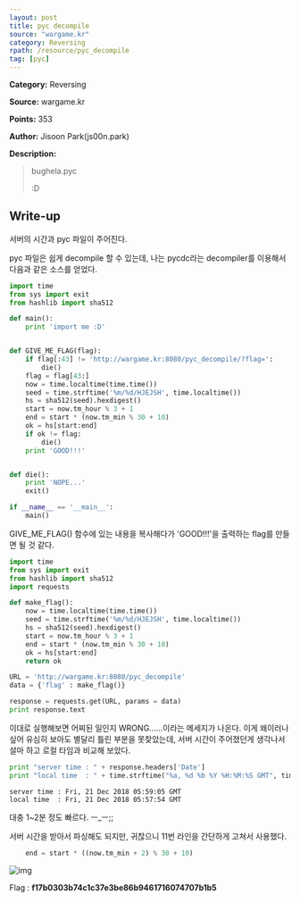 ```yaml
---
layout: post
title: pyc decompile
source: "wargame.kr"
category: Reversing
rpath: /resource/pyc_decompile
tag: [pyc] 
---
```


**Category:** Reversing

**Source:** wargame.kr

**Points:** 353

**Author:** Jisoon Park(js00n.park)

**Description:** 

> bughela.pyc
> 
> :D

## Write-up

서버의 시간과 pyc 파일이 주어진다.

pyc 파일은 쉽게 decompile 할 수 있는데, 나는 pycdc라는 decompiler를 이용해서 다음과 같은 소스를 얻었다.


```python
import time
from sys import exit
from hashlib import sha512

def main():
    print 'import me :D'


def GIVE_ME_FLAG(flag):
    if flag[:43] != 'http://wargame.kr:8080/pyc_decompile/?flag=':
        die()
    flag = flag[43:]
    now = time.localtime(time.time())
    seed = time.strftime('%m/%d/HJEJSH', time.localtime())
    hs = sha512(seed).hexdigest()
    start = now.tm_hour % 3 + 1
    end = start * (now.tm_min % 30 + 10)
    ok = hs[start:end]
    if ok != flag:
        die()
    print 'GOOD!!!'


def die():
    print 'NOPE...'
    exit()

if __name__ == '__main__':
    main()
```

GIVE_ME_FLAG() 함수에 있는 내용을 복사해다가 'GOOD!!!'을 출력하는 flag를 만들면 될 것 같다.

```python
import time
from sys import exit
from hashlib import sha512
import requests

def make_flag():
    now = time.localtime(time.time())
    seed = time.strftime('%m/%d/HJEJSH', time.localtime())
    hs = sha512(seed).hexdigest()
    start = now.tm_hour % 3 + 1
    end = start * (now.tm_min % 30 + 10)
    ok = hs[start:end]
    return ok

URL = 'http://wargame.kr:8080/pyc_decompile'
data = {'flag' : make_flag()}

response = requests.get(URL, params = data)
print response.text
```

이대로 실행해보면 어찌된 일인지 WRONG......이라는 메세지가 나온다. 이게 왜이러나 싶어 유심히 보아도 별달리 틀린 부분을 못찾았는데, 서버 시간이 주어졌던게 생각나서 설마 하고 로컬 타임과 비교해 보았다.

```python
print "server time : " + response.headers['Date']
print "local time  : " + time.strftime("%a, %d %b %Y %H:%M:%S GMT", time.gmtime())
```

```
server time : Fri, 21 Dec 2018 05:59:05 GMT
local time  : Fri, 21 Dec 2018 05:57:54 GMT
```

대충 1~2분 정도 빠르다. ㅡ_ㅡ;;


서버 시간을 받아서 파싱해도 되지만, 귀찮으니 11번 라인을 간단하게 고쳐서 사용했다.
```python
    end = start * ((now.tm_min + 2) % 30 + 10)
```

![img]({{page.rpath|prepend:site.baseurl}}/flag.png)

Flag : **f17b0303b74c1c37e3be86b9461716074707b1b5**
